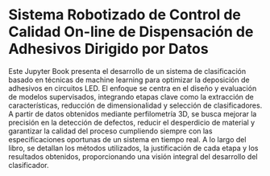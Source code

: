 # Sistema Robotizado de Control de Calidad On-line de Dispensación de Adhesivos Dirigido por Datos

Este Jupyter Book presenta el desarrollo de un sistema de clasificación basado en técnicas de machine learning para optimizar la deposición de adhesivos en circuitos LED. El enfoque se centra en el diseño y evaluación de modelos supervisados, integrando etapas clave como la extracción de características, reducción de dimensionalidad y selección de clasificadores. A partir de datos obtenidos mediante perfilometría 3D, se busca mejorar la precisión en la detección de defectos, reducir el desperdicio de material y garantizar la calidad del proceso cumpliendo siempre con las especificaciones oportunas de un sistema en tiempo real. A lo largo del libro, se detallan los métodos utilizados, la justificación de cada etapa y los resultados obtenidos, proporcionando una visión integral del desarrollo del clasificador.

```{tableofcontents}
```
